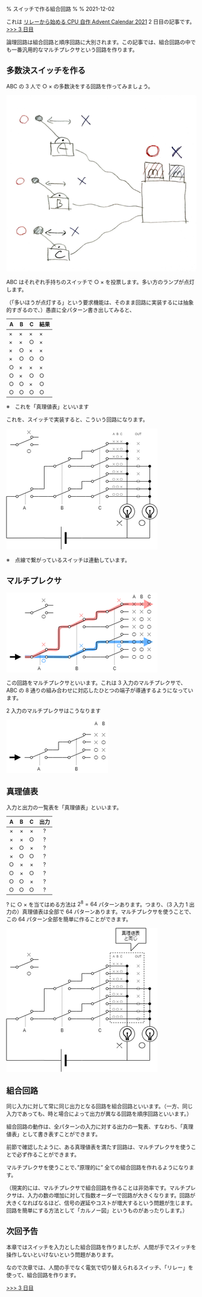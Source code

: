 % スイッチで作る組合回路
%
% 2021-12-02

これは [リレーから始める CPU 自作 Advent Calendar 2021](https://adventar.org/calendars/7052) 2 日目の記事です。[>>> 3 日目](../Day3_RelayLogic/)

論理回路は組合回路と順序回路に大別されます。この記事では、組合回路の中でも一番汎用的なマルチプレクサという回路を作ります。

## 多数決スイッチを作る

ABC の 3 人で ○ × の多数決をする回路を作ってみましょう。

![](./img/System.JPG)

ABC はそれぞれ手持ちのスイッチで ○ × を投票します。多い方のランプが点灯します。

（「多いほうが点灯する」という要求機能は、そのまま回路に実装するには抽象的すぎるので、）愚直に全パターン書き出してみると、

| A   | B   | C   | 結果 |
| --- | --- | --- | ---- |
| ×   | ×   | ×   | ×    |
| ×   | ×   | ○   | ×    |
| ×   | ○   | ×   | ×    |
| ×   | ○   | ○   | ○    |
| ○   | ×   | ×   | ×    |
| ○   | ×   | ○   | ○    |
| ○   | ○   | ×   | ○    |
| ○   | ○   | ○   | ○    |

※　これを「真理値表」といいます

これを、スイッチで実装すると、こういう回路になります。

![](./img/Circuit.dio.png)

※　点線で繋がっているスイッチは連動しています。

## マルチプレクサ

![](./img/MUX3.dio.png)

この回路をマルチプレクサといいます。これは 3 入力のマルチプレクサで、ABC の 8 通りの組み合わせに対応したひとつの端子が導通するようになっています。

2 入力のマルチプレクサはこうなります

![](./img/MUX2.dio.png)

## 真理値表

入力と出力の一覧表を「真理値表」といいます。

|  A  |  B  |  C  | 出力 |
| :-: | :-: | :-: | :--: |
|  ×  |  ×  |  ×  |  ?   |
|  ×  |  ×  |  ○  |  ?   |
|  ×  |  ○  |  ×  |  ?   |
|  ×  |  ○  |  ○  |  ?   |
|  ○  |  ×  |  ×  |  ?   |
|  ○  |  ×  |  ○  |  ?   |
|  ○  |  ○  |  ×  |  ?   |
|  ○  |  ○  |  ○  |  ?   |

? に ○ × を当てはめる方法は $2^8=64$ パターンあります。つまり、（3 入力 1 出力の）真理値表は全部で 64 パターンあります。マルチプレクサを使うことで、この 64 パターン全部を簡単に作ることができます。

![](./img/CircuitTable.dio.png)

## 組合回路

同じ入力に対して常に同じ出力となる回路を組合回路といいます。（一方、同じ入力であっても、時と場合によって出力が異なる回路を順序回路といいます。）

組合回路の動作は、全パターンの入力に対する出力の一覧表、すなわち、「真理値表」として書き表すことができます。

前節で確認したように、ある真理値表を満たす回路は、マルチプレクサを使うことで必ず作ることができます。

マルチプレクサを使うことで、”原理的に” 全ての組合回路を作れるようになります。

（現実的には、マルチプレクサで組合回路を作ることは非効率です。マルチプレクサは、入力の数の増加に対して指数オーダーで回路が大きくなります。回路が大きくなればなるほど、信号の遅延やコストが増大するという問題が生じます。回路を簡単にする方法として「カルノー図」というものがあったりします。）

## 次回予告

本章ではスイッチを入力とした組合回路を作りましたが、人間が手でスイッチを操作しないといけないという問題があります。

なので次章では、人間の手でなく電気で切り替えられるスイッチ、「リレー」を使って、組合回路を作ります。

[>>> 3 日目](../Day3_RelayLogic/)
